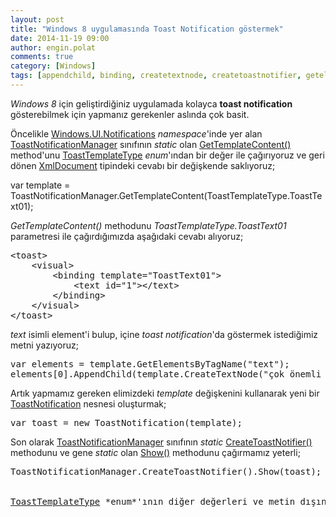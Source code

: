 ```yaml
---
layout: post
title: "Windows 8 uygulamasında Toast Notification göstermek"
date: 2014-11-19 09:00
author: engin.polat
comments: true
category: [Windows]
tags: [appendchild, binding, createtextnode, createtoastnotifier, getelementsbytagname, gettemplatecontent, notification, show, static, template, toast, toastnotification, toastnotificationmanager, toasttemplatetype, xmldocument]
---
```

*Windows 8* için geliştirdiğiniz uygulamada kolayca **toast notification** gösterebilmek için yapmanız gerekenler aslında çok basit.

Öncelikle <a href="https://msdn.microsoft.com/library/windows/apps/windows.ui.notifications" target="_blank" rel="noopener">Windows.UI.Notifications</a> *namespace*'inde yer alan <a href="https://msdn.microsoft.com/library/windows/apps/windows.ui.notifications.toastnotificationmanager" target="_blank" rel="noopener">ToastNotificationManager</a> sınıfının *static* olan <a href="https://msdn.microsoft.com/library/windows/apps/windows.ui.notifications.toastnotificationmanager.gettemplatecontent" target="_blank" rel="noopener">GetTemplateContent()</a> method'unu <a href="http://msdn.microsoft.com/library/windows/apps/windows.ui.notifications.toasttemplatetype" target="_blank" rel="noopener">ToastTemplateType</a> *enum*'ından bir değer ile çağırıyoruz ve geri dönen <a href="https://msdn.microsoft.com/library/system.xml.xmldocument" target="_blank" rel="noopener">XmlDocument</a> tipindeki cevabı bir değişkende saklıyoruz;



var template = ToastNotificationManager.GetTemplateContent(ToastTemplateType.ToastText01);</pre>

*GetTemplateContent()* methodunu *ToastTemplateType.ToastText01* parametresi ile çağırdığımızda aşağıdaki cevabı alıyoruz;

<pre class="brush:xml">&lt;toast&gt;
    &lt;visual&gt;
        &lt;binding template="ToastText01"&gt;
            &lt;text id="1"&gt;&lt;/text&gt;
        &lt;/binding&gt;  
    &lt;/visual&gt;
&lt;/toast&gt;</pre>

*text* isimli element'i bulup, içine *toast notification*'da göstermek istediğimiz metni yazıyoruz;

<pre class="brush:csharp">var elements = template.GetElementsByTagName("text");
elements[0].AppendChild(template.CreateTextNode("çok önemli mesaj!"));</pre>

Artık yapmamız gereken elimizdeki *template* değişkenini kullanarak yeni bir <a href="https://msdn.microsoft.com/library/windows/apps/windows.ui.notifications.toastnotification" target="_blank" rel="noopener">ToastNotification</a> nesnesi oluşturmak;

<pre class="brush:csharp">var toast = new ToastNotification(template);</pre>

Son olarak <a href="https://msdn.microsoft.com/library/windows/apps/windows.ui.notifications.toastnotificationmanager" target="_blank" rel="noopener">ToastNotificationManager</a> sınıfının *static* <a href="https://msdn.microsoft.com/library/windows/apps/windows.ui.notifications.toastnotificationmanager.createtoastnotifier" target="_blank" rel="noopener">CreateToastNotifier()</a> methodunu ve gene *static* olan <a href="http://msdn.microsoft.com/library/windows/apps/windows.ui.notifications.toastnotifier.show" target="_blank" rel="noopener">Show()</a> methodunu çağırmamız yeterli;

<pre class="brush:csharp">ToastNotificationManager.CreateToastNotifier().Show(toast);


<a href="http://msdn.microsoft.com/library/windows/apps/windows.ui.notifications.toasttemplatetype" target="_blank" rel="noopener">ToastTemplateType</a> *enum*'ının diğer değerleri ve metin dışında resim de içerebilen template'lerinin listesi için *MSDN*'deki <a href="https://msdn.microsoft.com/library/windows/apps/hh761494" target="_blank" rel="noopener">The toast template catalog</a> sayfasına bakabilirsiniz.

